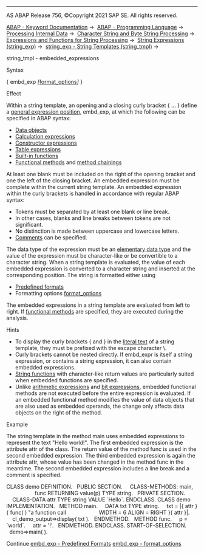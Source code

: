   

* * *

AS ABAP Release 756, ©Copyright 2021 SAP SE. All rights reserved.

[ABAP - Keyword Documentation](javascript:call_link\('abenabap.htm'\)) →  [ABAP - Programming Language](javascript:call_link\('abenabap_reference.htm'\)) →  [Processing Internal Data](javascript:call_link\('abenabap_data_working.htm'\)) →  [Character String and Byte String Processing](javascript:call_link\('abenabap_data_string.htm'\)) →  [Expressions and Functions for String Processing](javascript:call_link\('abenstring_processing_expr_func.htm'\)) →  [String Expressions (string\_exp)](javascript:call_link\('abapcompute_string.htm'\)) →  [string\_exp - String Templates (string\_tmpl)](javascript:call_link\('abenstring_templates.htm'\)) → 

string\_tmpl - embedded\_expressions

Syntax

{ embd\_exp *\[*[format\_options](javascript:call_link\('abapcompute_string_format_options.htm'\))*\]* }

Effect

Within a string template, an opening and a closing curly bracket { ... } define a [general expression position](javascript:call_link\('abengeneral_expr_position_glosry.htm'\) "Glossary Entry"), embd\_exp, at which the following can be specified in ABAP syntax:

-   [Data objects](javascript:call_link\('abendata_object_glosry.htm'\) "Glossary Entry")
-   [Calculation expressions](javascript:call_link\('abencalculation_expression_glosry.htm'\) "Glossary Entry")
-   [Constructor expressions](javascript:call_link\('abenconstructor_expression_glosry.htm'\) "Glossary Entry")
-   [Table expressions](javascript:call_link\('abentable_expression_glosry.htm'\) "Glossary Entry")
-   [Built-in functions](javascript:call_link\('abenbuiltin_function_glosry.htm'\) "Glossary Entry")
-   [Functional methods](javascript:call_link\('abenfunctional_method_glosry.htm'\) "Glossary Entry") and [method chainings](javascript:call_link\('abenmethod_chaining_glosry.htm'\) "Glossary Entry")

At least one blank must be included on the right of the opening bracket and one the left of the closing bracket. An embedded expression must be complete within the current string template. An embedded expression within the curly brackets is handled in accordance with regular ABAP syntax:

-   Tokens must be separated by at least one blank or line break.
-   In other cases, blanks and line breaks between tokens are not significant.
-   No distinction is made between uppercase and lowercase letters.
-   [Comments](javascript:call_link\('abencomment_glosry.htm'\) "Glossary Entry") can be specified.

The data type of the expression must be an [elementary data type](javascript:call_link\('abenelementary_data_type_glosry.htm'\) "Glossary Entry") and the value of the expression must be character-like or be convertible to a character string. When a string template is evaluated, the value of each embedded expression is converted to a character string and inserted at the corresponding position. The string is formatted either using

-   [Predefined formats](javascript:call_link\('abenstring_templates_predef_format.htm'\))
-   Formatting options [format\_options](javascript:call_link\('abapcompute_string_format_options.htm'\))

The embedded expressions in a string template are evaluated from left to right. If [functional methods](javascript:call_link\('abenfunctional_method_glosry.htm'\) "Glossary Entry") are specified, they are executed during the analysis.

Hints

-   To display the curly brackets { and } in the [literal text](javascript:call_link\('abenstring_templates_literals.htm'\)) of a string template, they must be prefixed with the escape character \\.
-   Curly brackets cannot be nested directly. If embd\_expr is itself a string expression, or contains a string expression, it can also contain embedded expressions.
-   [String functions](javascript:call_link\('abenstring_function_glosry.htm'\) "Glossary Entry") with character-like return values are particularly suited when embedded functions are specified.
-   Unlike [arithmetic expressions](javascript:call_link\('abapcompute_arith.htm'\)) and [bit expressions](javascript:call_link\('abapcompute_bit.htm'\)), embedded functional methods are not executed before the entire expression is evaluated. If an embedded functional method modifies the value of data objects that are also used as embedded operands, the change only affects data objects on the right of the method.

Example

The string template in the method main uses embedded expressions to represent the text "Hello world!". The first embedded expression is the attribute attr of the class. The return value of the method func is used in the second embedded expression. The third embedded expression is again the attribute attr, whose value has been changed in the method func in the meantime. The second embedded expression includes a line break and a comment is specified.

CLASS demo DEFINITION.
  PUBLIC SECTION.
    CLASS-METHODS: main,
                   func RETURNING value(p) TYPE string.
  PRIVATE SECTION.
    CLASS-DATA attr TYPE string VALUE \`Hello\`.
ENDCLASS.
CLASS demo IMPLEMENTATION.
  METHOD main.
    DATA txt TYPE string.
    txt = |{ attr }{ func( ) "a function call
                     WIDTH = 6 ALIGN = RIGHT }{ attr }|.
    cl\_demo\_output=>display( txt ).
  ENDMETHOD.
  METHOD func.
    p = \`world\`.
    attr = '!'.
  ENDMETHOD.
ENDCLASS.
START-OF-SELECTION.
  demo=>main( ).

Continue
[embd\_exp - Predefined Formats](javascript:call_link\('abenstring_templates_predef_format.htm'\))
[embd\_exp - format\_options](javascript:call_link\('abapcompute_string_format_options.htm'\))